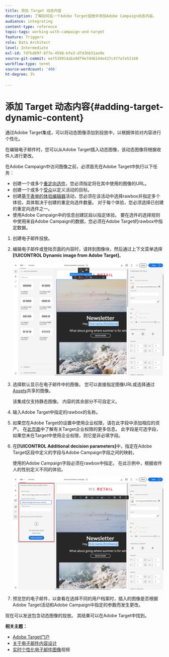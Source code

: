 ```yaml
---
title: 添加 Target 动态内容
description: 了解如何在一个Adobe Target投放中添加Adobe Campaign动态内容。
audience: integrating
content-type: reference
topic-tags: working-with-campaign-and-target
feature: Triggers
role: Data Architect
level: Intermediate
exl-id: 7dfbd89f-877e-4598-bfe3-d743bb31ae9e
source-git-commit: ee7539914aba9df9e7d46144e437c477a7e52168
workflow-type: tm+mt
source-wordcount: '406'
ht-degree: 3%

---
```


# 添加 Target 动态内容{#adding-target-dynamic-content}

通过Adobe Target集成，可以将动态图像添加到投放中，以根据体验对内容进行个性化。

在编辑电子邮件时，您可以从Adobe Target插入动态图像，该动态图像将根据收件人进行更改。

在Adobe Campaign中访问图像之前，必须首先在Adobe Target中执行以下任务：

* 创建一个或多个[重定向选件](https://experienceleague.adobe.com/docs/target/using/experiences/offers/offer-redirect.html?lang=zh-Hans)，您必须指定将在其中使用的图像的URL。
* 创建一个或多个[受众](https://experienceleague.adobe.com/docs/target/using/audiences/create-audiences/audiences.html?lang=zh-Hans)以定义活动的目标。
* 创建[基于表单的体验编辑器](https://experienceleague.adobe.com/docs/target/using/experiences/form-experience-composer.html?lang=zh-Hans)活动，您必须在该活动中选择rawbox并指定多个体验，具体取决于创建的重定向选件数量。 对于每个体验，您必须选择已创建的重定向选件之一。
* 使用Adobe Campaign中的信息创建区段以指定体验。 要在选件的选择规则中使用来自Adobe Campaign的数据，您必须在Adobe Target的rawbox中指定数据。

1. 创建电子邮件投放。
1. 编辑电子邮件或登陆页面的内容时，请转到图像块，然后通过上下文菜单选择&#x200B;**[!UICONTROL Dynamic image from Adobe Target]**。

   ![](assets/tar_insert_dynamic_image.png)

1. 选择默认显示在电子邮件中的图像。 您可以直接指定图像URL或选择通过[Assets](../../integrating/using/working-with-campaign-and-assets-core-service.md)共享的图像。

   该集成仅支持静态图像。 内容的其余部分不可自定义。

1. 输入Adobe Target中指定的rawbox的名称。
1. 如果您在Adobe Target的设置中使用企业权限，请在此字段中添加相应的资产。 在[此页面](https://experienceleague.adobe.com/docs/target/using/administer/manage-users/enterprise/properties-overview.html?lang=zh-Hans)中了解有关Target企业权限的更多信息。 此字段是可选字段，如果您未在Target中使用企业权限，则它是非必填字段。
1. 在&#x200B;**[!UICONTROL Additional decision parameters]**&#x200B;中，指定在Adobe Target区段中定义的字段与Adobe Campaign字段之间的映射。

   使用的Adobe Campaign字段必须在rawbox中指定。 在此示例中，根据收件人的性别定义不同的体验。

   ![](assets/tar_additional_decisionning_parameters.png)

1. 预览您的电子邮件，以查看在选择不同的用户档案时，插入的图像是否根据Adobe Target活动和Adobe Campaign中指定的参数而发生更改。

现在可以发送包含动态图像的投放。 其结果可以在Adobe Target中找到。

**相关主题：**

* [Adobe Target门户](https://experienceleague.adobe.com/docs/target/using/integrate/campaign-and-target.html?lang=zh-Hans)
* [关于电子邮件内容设计](../../designing/using/designing-content-in-adobe-campaign.md)
* [实时个性化电子邮件图像](https://helpx.adobe.com/cn/marketing-cloud/how-to/email-marketing.html)视频
